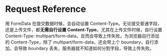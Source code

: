 # Request Reference

用 FormData 在提交数据时候，会自动设置 Content-Type。无论提交普通字段，还是上传文件，都**无需自行设置 Content-Type**。尤其在上传文件时候，自行设置 Content-Type: multipart/form-data，反而会导致上传失败。为浏览器自行添加的 Content-Type，除了 multipart/form-data，还会带上个 boundary，自行添加，会导致 boundary 丢失，服务器就不知道如何分割字段，导致上传失败。
